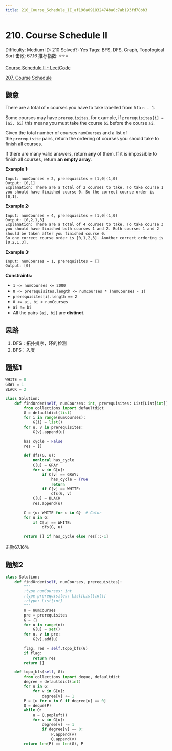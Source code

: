 ```yaml
---
title: 210_Course_Schedule_II_af196a091832474ba0c7ab193fd78bb3
---
```


# 210. Course Schedule II

Difficulty: Medium
ID: 210
Solved?: Yes
Tags: BFS, DFS, Graph, Topological Sort
击败: 67.16
推荐指数: ⭐⭐⭐

[Course Schedule II - LeetCode](https://leetcode.com/problems/course-schedule-ii/)

[207. Course Schedule](207%20Course%20Schedule%2008422da8f3b34f0c8c494546eb27182d.md) 

## 题意

There are a total of `n` courses you have to take labelled from `0` to `n - 1`.

Some courses may have `prerequisites`, for example, if `prerequisites[i] = [ai, bi]` this means you must take the course `bi` before the course `ai`.

Given the total number of courses `numCourses` and a list of the `prerequisite` pairs, return the ordering of courses you should take to finish all courses.

If there are many valid answers, return **any** of them. If it is impossible to finish all courses, return **an empty array**.

**Example 1:**

```
Input: numCourses = 2, prerequisites = [1,0](1,0)
Output: [0,1]
Explanation: There are a total of 2 courses to take. To take course 1 you should have finished course 0. So the correct course order is [0,1].

```

**Example 2:**

```
Input: numCourses = 4, prerequisites = [1,0](1,0)
Output: [0,2,1,3]
Explanation: There are a total of 4 courses to take. To take course 3 you should have finished both courses 1 and 2. Both courses 1 and 2 should be taken after you finished course 0.
So one correct course order is [0,1,2,3]. Another correct ordering is [0,2,1,3].

```

**Example 3:**

```
Input: numCourses = 1, prerequisites = []
Output: [0]

```

**Constraints:**

- `1 <= numCourses <= 2000`
- `0 <= prerequisites.length <= numCourses * (numCourses - 1)`
- `prerequisites[i].length == 2`
- `0 <= ai, bi < numCourses`
- `ai != bi`
- All the pairs `[ai, bi]` are **distinct**.

## 思路

1. DFS：拓扑排序，环的检测
2. BFS：入度

## 题解1

```python
WHITE = 0
GRAY = 1
BLACK = 2

class Solution:
    def findOrder(self, numCourses: int, prerequisites: List[List[int]]) -> List[int]:
        from collections import defaultdict
        G = defaultdict(list)
        for i in range(numCourses):
            G[i] = list()
        for u, v in prerequisites:
            G[v].append(u)
        
        has_cycle = False
        res = []

        def dfs(G, u):
            nonlocal has_cycle
            C[u] = GRAY
            for v in G[u]:
                if C[v] == GRAY:
                    has_cycle = True
                    return
                if C[v] == WHITE:
                    dfs(G, v)
            C[u] = BLACK
            res.append(u)
        
        C = {u: WHITE for u in G}  # Color
        for u in G:
            if C[u] == WHITE:
                dfs(G, u)
                
        return [] if has_cycle else res[::-1]
```

击败67.16%

## 题解2

```python
class Solution:
    def findOrder(self, numCourses, prerequisites):
        """
        :type numCourses: int
        :type prerequisites: List[List[int]]
        :rtype: List[int]
        """
        n = numCourses
        pre = prerequisites
        G = {}
        for u in range(n):
            G[u] = set()
        for u, v in pre:
            G[v].add(u)
        
        flag, res = self.topo_bfs(G)
        if flag:
            return res
        return []

    def topo_bfs(self, G):
        from collections import deque, defaultdict
        degree = defaultdict(int)
        for u in G:
            for v in G[u]:
                degree[v] += 1
        P = [u for u in G if degree[u] == 0]
        Q = deque(P)
        while Q:
            u = Q.popleft()
            for v in G[u]:
                degree[v] -= 1
                if degree[v] == 0:
                    P.append(v)
                    Q.append(v)
        return len(P) == len(G), P
```